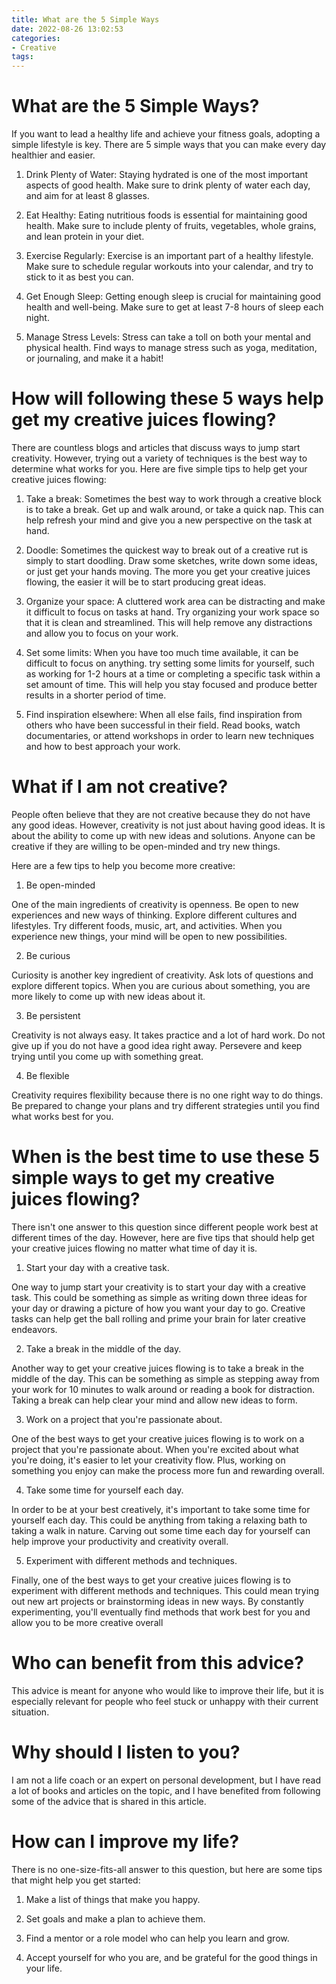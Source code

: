 ```yaml
---
title: What are the 5 Simple Ways 
date: 2022-08-26 13:02:53
categories:
- Creative
tags:
---
```



#  What are the 5 Simple Ways? 
If you want to lead a healthy life and achieve your fitness goals, adopting a simple lifestyle is key. There are 5 simple ways that you can make every day healthier and easier.

1. Drink Plenty of Water: Staying hydrated is one of the most important aspects of good health. Make sure to drink plenty of water each day, and aim for at least 8 glasses.

2. Eat Healthy: Eating nutritious foods is essential for maintaining good health. Make sure to include plenty of fruits, vegetables, whole grains, and lean protein in your diet.

3. Exercise Regularly: Exercise is an important part of a healthy lifestyle. Make sure to schedule regular workouts into your calendar, and try to stick to it as best you can.

4. Get Enough Sleep: Getting enough sleep is crucial for maintaining good health and well-being. Make sure to get at least 7-8 hours of sleep each night.

5. Manage Stress Levels: Stress can take a toll on both your mental and physical health. Find ways to manage stress such as yoga, meditation, or journaling, and make it a habit!

#  How will following these 5 ways help get my creative juices flowing? 

There are countless blogs and articles that discuss ways to jump start creativity. However, trying out a variety of techniques is the best way to determine what works for you. Here are five simple tips to help get your creative juices flowing:

1. Take a break: Sometimes the best way to work through a creative block is to take a break. Get up and walk around, or take a quick nap. This can help refresh your mind and give you a new perspective on the task at hand.

2. Doodle: Sometimes the quickest way to break out of a creative rut is simply to start doodling. Draw some sketches, write down some ideas, or just get your hands moving. The more you get your creative juices flowing, the easier it will be to start producing great ideas.

3. Organize your space: A cluttered work area can be distracting and make it difficult to focus on tasks at hand. Try organizing your work space so that it is clean and streamlined. This will help remove any distractions and allow you to focus on your work.

4. Set some limits: When you have too much time available, it can be difficult to focus on anything. try setting some limits for yourself, such as working for 1-2 hours at a time or completing a specific task within a set amount of time. This will help you stay focused and produce better results in a shorter period of time.

5. Find inspiration elsewhere: When all else fails, find inspiration from others who have been successful in their field. Read books, watch documentaries, or attend workshops in order to learn new techniques and how to best approach your work.

#  What if I am not creative? 

People often believe that they are not creative because they do not have any good ideas. However, creativity is not just about having good ideas. It is about the ability to come up with new ideas and solutions. Anyone can be creative if they are willing to be open-minded and try new things.

Here are a few tips to help you become more creative:

1. Be open-minded

One of the main ingredients of creativity is openness. Be open to new experiences and new ways of thinking. Explore different cultures and lifestyles. Try different foods, music, art, and activities. When you experience new things, your mind will be open to new possibilities.

2. Be curious

Curiosity is another key ingredient of creativity. Ask lots of questions and explore different topics. When you are curious about something, you are more likely to come up with new ideas about it.

3. Be persistent

Creativity is not always easy. It takes practice and a lot of hard work. Do not give up if you do not have a good idea right away. Persevere and keep trying until you come up with something great.

4. Be flexible

Creativity requires flexibility because there is no one right way to do things. Be prepared to change your plans and try different strategies until you find what works best for you.

#  When is the best time to use these 5 simple ways to get my creative juices flowing? 

There isn't one answer to this question since different people work best at different times of the day. However, here are five tips that should help get your creative juices flowing no matter what time of day it is.

1. Start your day with a creative task.

One way to jump start your creativity is to start your day with a creative task. This could be something as simple as writing down three ideas for your day or drawing a picture of how you want your day to go. Creative tasks can help get the ball rolling and prime your brain for later creative endeavors.

2. Take a break in the middle of the day.

Another way to get your creative juices flowing is to take a break in the middle of the day. This can be something as simple as stepping away from your work for 10 minutes to walk around or reading a book for distraction. Taking a break can help clear your mind and allow new ideas to form.

3. Work on a project that you're passionate about.

One of the best ways to get your creative juices flowing is to work on a project that you're passionate about. When you're excited about what you're doing, it's easier to let your creativity flow. Plus, working on something you enjoy can make the process more fun and rewarding overall.

4. Take some time for yourself each day.

In order to be at your best creatively, it's important to take some time for yourself each day. This could be anything from taking a relaxing bath to taking a walk in nature. Carving out some time each day for yourself can help improve your productivity and creativity overall.

5. Experiment with different methods and techniques.

Finally, one of the best ways to get your creative juices flowing is to experiment with different methods and techniques. This could mean trying out new art projects or brainstorming ideas in new ways. By constantly experimenting, you'll eventually find methods that work best for you and allow you to be more creative overall

#  Who can benefit from this advice?

This advice is meant for anyone who would like to improve their life, but it is especially relevant for people who feel stuck or unhappy with their current situation.

# Why should I listen to you?

I am not a life coach or an expert on personal development, but I have read a lot of books and articles on the topic, and I have benefited from following some of the advice that is shared in this article.

# How can I improve my life?

There is no one-size-fits-all answer to this question, but here are some tips that might help you get started:

1. Make a list of things that make you happy.

2. Set goals and make a plan to achieve them.

3. Find a mentor or a role model who can help you learn and grow.

4. Accept yourself for who you are, and be grateful for the good things in your life.